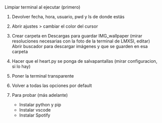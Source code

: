 Limpiar terminal al ejecutar (primero)

1. Devolver fecha, hora, usuario, pwd y ls de donde estás

2. Abrir ajustes > cambiar el color del cursor

3. Crear carpeta en Descargas para guardar IMG_wallpaper
(mirar resoluciones necesarias con la foto de la terminal de LMXSI, editar)
Abrir buscador para descargar imágenes y que se guarden en esa carpeta

4. Hacer que el heart.py se ponga de salvapantallas (mirar configuracion, si lo hay)

5. Poner la terminal transparente

6. Volver a todas las opciones por default

7. Para probar (más adelante)
    - Instalar python y pip
    - Instalar vscode
    - Instalar Spotify

